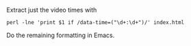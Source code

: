 Extract just the video times with 

```
perl -lne 'print $1 if /data-time=("\d+:\d+")/' index.html
```

Do the remaining formatting in Emacs.
